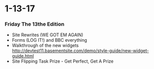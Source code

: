 # 1-13-17
### Friday The 13the Edition 

- Site Rewrites (WE GOT EM AGAIN) 
- Forms (LOG IT!) and BBC everything
- Walkthrough of the new widgets http://devtest11.basementsite.com/demo/style-guide/new-widget-guide.html
- Site Flipping Task Prize - Get Perfect, Get A Prize 
